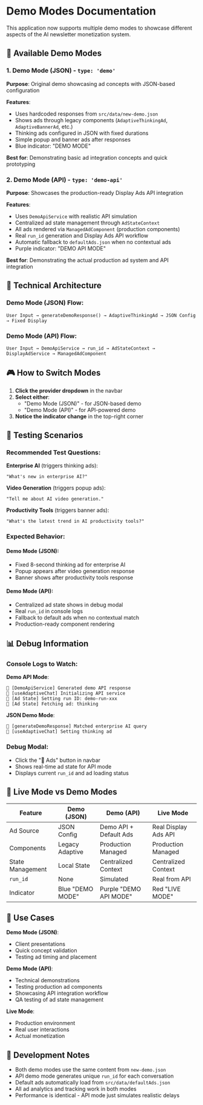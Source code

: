 # Demo Modes Documentation

This application now supports multiple demo modes to showcase different aspects of the AI newsletter monetization system.

## 🎯 Available Demo Modes

### 1. **Demo Mode (JSON)** - `type: 'demo'`
**Purpose**: Original demo showcasing ad concepts with JSON-based configuration

**Features**:
- Uses hardcoded responses from `src/data/new-demo.json`
- Shows ads through legacy components (`AdaptiveThinkingAd`, `AdaptiveBannerAd`, etc.)
- Thinking ads configured in JSON with fixed durations
- Simple popup and banner ads after responses
- Blue indicator: "DEMO MODE"

**Best for**: Demonstrating basic ad integration concepts and quick prototyping

### 2. **Demo Mode (API)** - `type: 'demo-api'` 
**Purpose**: Showcases the production-ready Display Ads API integration

**Features**:
- Uses `DemoApiService` with realistic API simulation
- Centralized ad state management through `AdStateContext`
- All ads rendered via `ManagedAdComponent` (production components)
- Real `run_id` generation and Display Ads API workflow
- Automatic fallback to `defaultAds.json` when no contextual ads
- Purple indicator: "DEMO API MODE"

**Best for**: Demonstrating the actual production ad system and API integration

## 🔧 Technical Architecture

### Demo Mode (JSON) Flow:
```
User Input → generateDemoResponse() → AdaptiveThinkingAd → JSON Config → Fixed Display
```

### Demo Mode (API) Flow:
```
User Input → DemoApiService → run_id → AdStateContext → DisplayAdService → ManagedAdComponent
```

## 🎮 How to Switch Modes

1. **Click the provider dropdown** in the navbar
2. **Select either**:
   - "Demo Mode (JSON)" - for JSON-based demo
   - "Demo Mode (API)" - for API-powered demo
3. **Notice the indicator change** in the top-right corner

## 🧪 Testing Scenarios

### Recommended Test Questions:

**Enterprise AI** (triggers thinking ads):
```
"What's new in enterprise AI?"
```

**Video Generation** (triggers popup ads):
```
"Tell me about AI video generation."
```

**Productivity Tools** (triggers banner ads):
```
"What's the latest trend in AI productivity tools?"
```

### Expected Behavior:

#### Demo Mode (JSON):
- Fixed 8-second thinking ad for enterprise AI
- Popup appears after video generation response
- Banner shows after productivity tools response

#### Demo Mode (API):
- Centralized ad state shows in debug modal
- Real `run_id` in console logs
- Fallback to default ads when no contextual match
- Production-ready component rendering

## 📊 Debug Information

### Console Logs to Watch:

**Demo API Mode**:
```
🤖 [DemoApiService] Generated demo API response
🔧 [useAdaptiveChat] Initializing API service  
🎯 [Ad State] Setting run ID: demo-run-xxx
🎯 [Ad State] Fetching ad: thinking
```

**JSON Demo Mode**:
```
🎯 [generateDemoResponse] Matched enterprise AI query
🎯 [useAdaptiveChat] Setting thinking ad
```

### Debug Modal:
- Click the "🎯 Ads" button in navbar
- Shows real-time ad state for API mode
- Displays current `run_id` and ad loading status

## 🚀 Live Mode vs Demo Modes

| Feature | Demo (JSON) | Demo (API) | Live Mode |
|---------|-------------|------------|-----------|
| Ad Source | JSON Config | Demo API + Default Ads | Real Display Ads API |
| Components | Legacy Adaptive | Production Managed | Production Managed |
| State Management | Local State | Centralized Context | Centralized Context |
| `run_id` | None | Simulated | Real from API |
| Indicator | Blue "DEMO MODE" | Purple "DEMO API MODE" | Red "LIVE MODE" |

## 🎯 Use Cases

**Demo Mode (JSON)**: 
- Client presentations
- Quick concept validation
- Testing ad timing and placement

**Demo Mode (API)**:
- Technical demonstrations
- Testing production ad components
- Showcasing API integration workflow
- QA testing of ad state management

**Live Mode**:
- Production environment
- Real user interactions
- Actual monetization

## 📝 Development Notes

- Both demo modes use the same content from `new-demo.json`
- API demo mode generates unique `run_id` for each conversation
- Default ads automatically load from `src/data/defaultAds.json`
- All ad analytics and tracking work in both modes
- Performance is identical - API mode just simulates realistic delays 